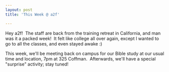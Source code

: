 ```yaml
---
layout: post
title: 'This Week @ a2f'

---
```


Hey a2f!  The staff are back from the training retreat in California, and man was it a packed week!  It felt like college all over again, except I wanted to go to all the classes, and even stayed awake :)

This week, we'll be meeting back on campus for our Bible study at our usual time and location, 7pm at 325 Coffman.  Afterwards, we'll have a special "surprise" activity; stay tuned!